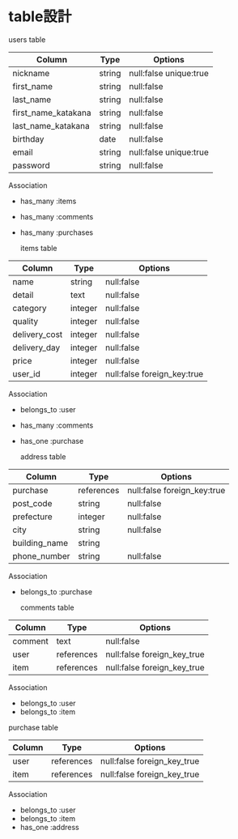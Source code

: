 # table設計

  users table

| Column              | Type   | Options                 |
| ------------------- | ------ | ----------------------- |
| nickname            | string | null:false  unique:true |
| first_name          | string | null:false              |
| last_name           | string | null:false              |
| first_name_katakana | string | null:false              |
| last_name_katakana  | string | null:false              |
| birthday            | date   | null:false              |
| email               | string | null:false  unique:true |
| password            | string | null:false              |

  Association

- has_many :items
- has_many :comments
- has_many :purchases


  items table

| Column              | Type       | Options                      |
| ------------------- | ---------- | ---------------------------- |
| name                | string     | null:false                   |
| detail              | text       | null:false                   |
| category            | integer    | null:false                   |
| quality             | integer    | null:false                   |
| delivery_cost       | integer    | null:false                   |
| delivery_day        | integer    | null:false                   |
| price               | integer    | null:false                   |
| user_id             | integer    | null:false  foreign_key:true |

  Association

- belongs_to :user
- has_many   :comments
- has_one    :purchase


  address table

| Column        | Type       | Options                      |
| ------------- | ---------- | ---------------------------- |
| purchase      | references | null:false  foreign_key:true |
| post_code     | string     | null:false                   |
| prefecture    | integer    | null:false                   |
| city          | string     | null:false                   |
| building_name | string     |                              |
| phone_number  | string     | null:false                   |

  Association

- belongs_to :purchase

  comments table

| Column  | Type       | Options                      |
| ------- | ---------- | ---------------------------- |
| comment | text       | null:false                   |
| user    | references | null:false  foreign_key_true |
| item    | references | null:false  foreign_key_true |

  Association

- belongs_to :user
- belongs_to :item


 purchase table

 | Column  | Type       | Options                      |
 | ------- | ---------- | ---------------------------- |
 | user    | references | null:false  foreign_key_true |
 | item    | references | null:false  foreign_key_true |

  Association

- belongs_to :user
- belongs_to :item
- has_one    :address
